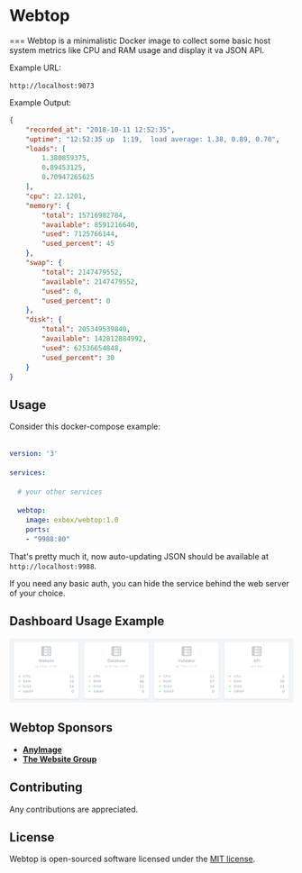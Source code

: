 # Webtop
===
Webtop is a minimalistic Docker image to collect some basic host system metrics like CPU and RAM usage and display it va JSON API.

Example URL:

`http://localhost:9073`

Example Output:
```json
{
    "recorded_at": "2018-10-11 12:52:35",
    "uptime": "12:52:35 up  1:19,  load average: 1.38, 0.89, 0.70",
    "loads": [
        1.380859375,
        0.89453125,
        0.70947265625
    ],
    "cpu": 22.1201,
    "memory": {
        "total": 15716982784,
        "available": 8591216640,
        "used": 7125766144,
        "used_percent": 45
    },
    "swap": {
        "total": 2147479552,
        "available": 2147479552,
        "used": 0,
        "used_percent": 0
    },
    "disk": {
        "total": 205349539840,
        "available": 142812884992,
        "used": 62536654848,
        "used_percent": 30
    }
}
```

## Usage

Consider this docker-compose example:

```yaml

version: '3'

services:

  # your other services
  
  webtop:
    image: exbox/webtop:1.0
    ports:
    - "9988:80"
```

That's pretty much it, now auto-updating JSON should be available at `http://localhost:9988`.

If you need any basic auth, you can hide the service behind the web server of your choice.

## Dashboard Usage Example

![Dashboard Example](docs/dashboard.png)


## Webtop Sponsors

- **[AnyImage](https://anyimage.io/)**
- **[The Website Group](https://thewebsitegroupo.co.uk/)**

## Contributing

Any contributions are appreciated.

## License

Webtop is open-sourced software licensed under the [MIT license](https://opensource.org/licenses/MIT).